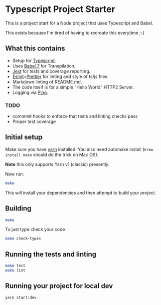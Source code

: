 # Typescript Project Starter

This is a project start for a Node project that uses Typescript and Babel.

This exists because I'm tired of having to recreate this everytime ;-)

## What this contains

* Setup for [Typescript](https://www.typescriptlang.org/).
* Uses [Babel 7](https://babeljs.io/) for Transpilation.
* [Jest](https://jestjs.io/) for tests and coverage reporting.
* [Eslint](https://eslint.org/)+[Prettier](https://prettier.io/) for linting and style of ts/js files.
* Markdown linting of README.md.
* The code itself is for a simple "Hello World" HTTP2 Server.
* Logging via [Pino](https://getpino.io/).

### TODO

* commmit hooks to enforce that tests and linting checks pass
* Proper test coverage

## Initial setup

Make sure you have [yarn](https://yarnpkg.com/getting-started/install) installed.
You also need automake install (`brew install make` should do the trick on Mac OS).

**Note** this only supports Yarn v1 (classic) presently.

Now run:

``` bash
make
```

This will install your dependencies and then attempt to build your project.

## Building

``` bash
make
```

To just type check your code

``` bash
make check-types
```

## Running the tests and linting

``` bash
make test
make lint
```

## Running your project for local dev

``` bash
yarn start:dev
```
